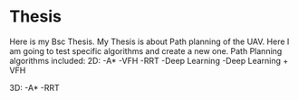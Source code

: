 # Thesis
 Here is my Bsc Thesis.
My Thesis is about Path planning of the UAV.
Here I am going to test specific algorithms and create a new one.
Path Planning algorithms included:
2D:
-A*
-VFH
-RRT
-Deep Learning
-Deep Learning + VFH

3D:
-A*
-RRT


